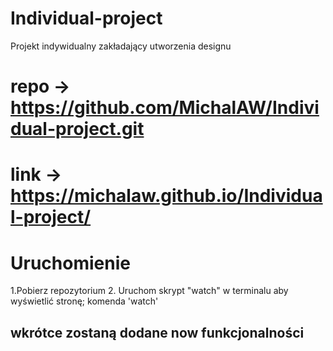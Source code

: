 # Individual-project
Projekt indywidualny zakładający utworzenia designu
# repo -> https://github.com/MichalAW/Individual-project.git
# link -> https://michalaw.github.io/Individual-project/
# Uruchomienie
1.Pobierz repozytorium
2. Uruchom skrypt "watch" w terminalu aby wyświetlić stronę; komenda 'watch'
## wkrótce zostaną dodane now funkcjonalności
